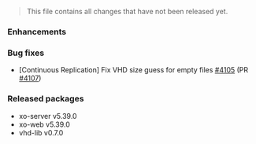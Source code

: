 > This file contains all changes that have not been released yet.

### Enhancements

### Bug fixes

- [Continuous Replication] Fix VHD size guess for empty files [#4105](https://github.com/vatesfr/xen-orchestra/issues/4105)  (PR [#4107](https://github.com/vatesfr/xen-orchestra/pull/4107))

### Released packages

- xo-server v5.39.0
- xo-web v5.39.0
- vhd-lib v0.7.0
